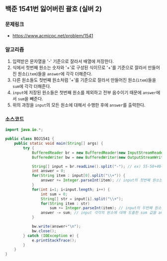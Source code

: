 ## 백준 1541번 잃어버린 괄호 (실버 2)
### 문제링크
- https://www.acmicpc.net/problem/1541

### 알고리즘
1. 입력받은 문자열을 '-' 기준으로 잘라서 배열에 저장한다.
2. 식에서 첫번째 원소는 숫자와 '+'로 구성된 식이므로 '+'를 기준으로 잘라서 만들어진 원소(`item`)들을 `answer`에 각각 더해준다.
3. 다른 원소들도 첫번째 원소처럼 '+'를 기준으로 잘라서 만들어진 원소(`item`)들을 `sum`에 각각 더해준다.
4. `input`에 저장된 원소들은 첫번째 원소를 제외하고 전부 음수이기 때문에 `answer`에서 `sum`을 빼준다.
5. 위의 과정을 `input`의 모든 원소에 대해서 수행한 후에 `answer`를 출력한다.

### 소스코드
```java
import java.io.*;

public class BOJ1541 {
    public static void main(String[] args) {
        try {
            BufferedReader br = new BufferedReader(new InputStreamReader(System.in));
            BufferedWriter bw = new BufferedWriter(new OutputStreamWriter(System.out));

            String[] input = br.readLine().split("-"); // ex) 55-50+40-60+20-30 = 55, 50+40, 60+20, 30
            int answer = 0;
            for(String item : input[0].split("\\+")) {
                answer += Integer.parseInt(item); // input의 첫번째 원소는 '+'를 기준으로 전부 잘라서 더하기
            }
            for(int i=1; i<input.length; i++) {
                int sum = 0;
                String[] str = input[i].split("\\+");
                for(String item : str)
                    sum += Integer.parseInt(item); // input의 두번째 원소부터는 '+'를 기준으로 전부 잘라서 더해준 sum 구하기
                answer -= sum; // input 각각의 원소에 대해 도출한 sum 값을 answer에서 빼기
            }

            bw.write(answer+"\n");
            bw.close();
        } catch (IOException e) {
            e.printStackTrace();
        }
    }
}
```